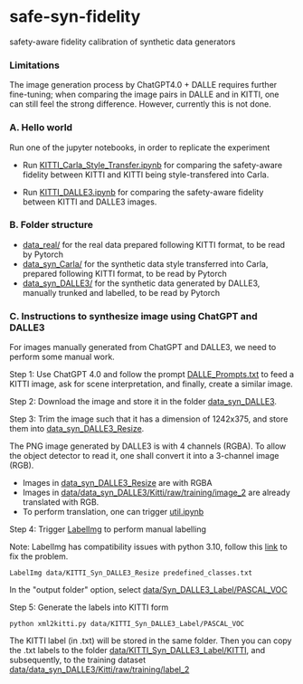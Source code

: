 # safe-syn-fidelity
safety-aware fidelity calibration of synthetic data generators

### Limitations

The image generation process by ChatGPT4.0 + DALLE requires further fine-tuning; when comparing the image pairs in DALLE and in KITTI, one can still feel the strong difference. However, currently this is not done. 

### A. Hello world 

Run one of the jupyter notebooks, in order to replicate the experiment

* Run [KITTI_Carla_Style_Transfer.ipynb](KITTI_Carla_Style_Transfer.ipynb) for comparing the safety-aware fidelity between KITTI and KITTI being style-transfered into Carla.

* Run [KITTI_DALLE3.ipynb](KITTI_DALLE3.ipynb) for comparing the safety-aware fidelity between KITTI and DALLE3 images. 


### B. Folder structure

* [data_real/](data_real/) for the real data prepared following KITTI format, to be read by Pytorch
* [data_syn_Carla/](data_syn_Carla/) for the synthetic data style transferred into Carla, prepared following KITTI format, to be read by Pytorch
* [data_syn_DALLE3/](data_synDALLE3/) for the synthetic data generated by DALLE3, manually trunked and labelled, to be read by Pytorch

### C. Instructions to synthesize image using ChatGPT and DALLE3

For images manually generated from ChatGPT and DALLE3, we need to perform some manual work.

Step 1: Use ChatGPT 4.0 and follow the prompt [DALLE_Prompts.txt](DALLE_Prompts.txt) to feed a KITTI image, ask for scene interpretation, and finally, create a similar image.

Step 2: Download the image and store it in the folder [data_syn_DALLE3](data_syn_DALLE3). 


Step 3: Trim the image such that it has a dimension of 1242x375, and store them into [data_syn_DALLE3_Resize](data_syn_DALLE3_Resize). 

The PNG image generated by DALLE3 is with 4 channels (RGBA). To allow the object detector to read it, one shall convert it into a 3-channel image (RGB). 
* Images in [data_syn_DALLE3_Resize](data_syn_DALLE3_Resize) are with RGBA
* Images in [data/data_syn_DALLE3/Kitti/raw/training/image_2](data/data_syn_DALLE3/Kitti/raw/training/image_2) are already translated with RGB.
* To perform translation, one can trigger [util.ipynb](util.ipynb)

Step 4: Trigger [LabelImg](https://pypi.org/project/labelImg/1.4.0/) to perform manual labelling

Note: LabelImg has compatibility issues with python 3.10, follow this [link](https://github.com/HumanSignal/labelImg/issues/872#issuecomment-1309017766) to fix the problem.

```console
LabelImg data/KITTI_Syn_DALLE3_Resize predefined_classes.txt
```

In the "output folder" option, select [data/Syn_DALLE3_Label/PASCAL_VOC](data/Syn_DALLE3_Label/PASCAL_VOC)


Step 5: Generate the labels into KITTI form

```console
python xml2kitti.py data/KITTI_Syn_DALLE3_Label/PASCAL_VOC
```

The KITTI label (in .txt) will be stored in the same folder. Then you can copy the .txt labels to the folder [data/KITTI_Syn_DALLE3_Label/KITTI](data/KITTI_Syn_DALLE3_Label/KITTI), and subsequently, to the training dataset [data/data_syn_DALLE3/Kitti/raw/training/label_2](data/data_syn_DALLE3/Kitti/raw/training/label_2)
